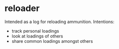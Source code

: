 reloader
========
Intended as a log for reloading ammunition. 
Intentions:
 - track personal loadings
 - look at loadings of others
 - share common loadings amongst others